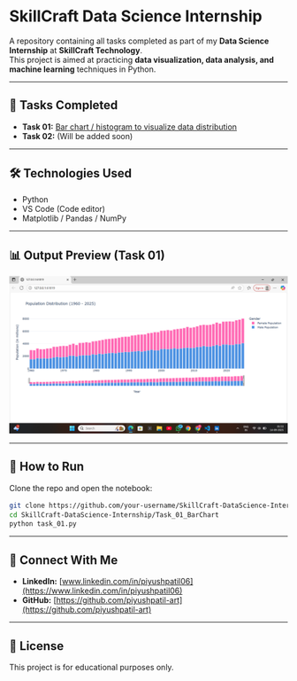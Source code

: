 # SkillCraft Data Science Internship

A repository containing all tasks completed as part of my **Data Science Internship** at **SkillCraft Technology**.  
This project is aimed at practicing **data visualization, data analysis, and machine learning** techniques in Python.

---

## 📌 Tasks Completed
- **Task 01:** [Bar chart / histogram to visualize data distribution](./Task_01_BarChart/)
- **Task 02:** (Will be added soon)

---

## 🛠 Technologies Used
- Python
- VS Code (Code editor)
- Matplotlib / Pandas / NumPy

---

## 📊 Output Preview (Task 01)
![Bar Chart Output](output_chart.png)

---

## 🚀 How to Run
Clone the repo and open the notebook:
```bash
git clone https://github.com/your-username/SkillCraft-DataScience-Internship.git
cd SkillCraft-DataScience-Internship/Task_01_BarChart
python task_01.py
```

---

## 🤝 Connect With Me
- **LinkedIn:** [www.linkedin.com/in/piyushpatil06](https://www.linkedin.com/in/piyushpatil06)
- **GitHub:** [https://github.com/piyushpatil-art](https://github.com/piyushpatil-art)

---

## 📄 License
This project is for educational purposes only.
